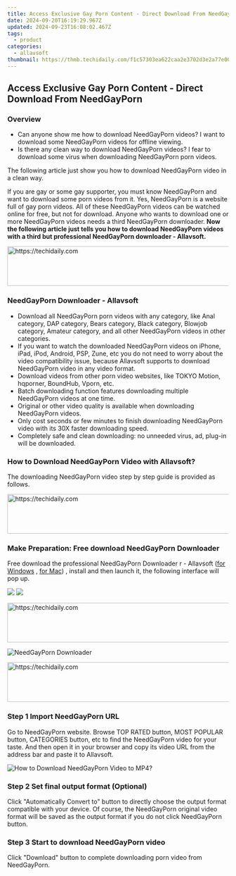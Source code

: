 ```yaml
---
title: Access Exclusive Gay Porn Content - Direct Download From NeedGayPorn
date: 2024-09-20T16:19:29.967Z
updated: 2024-09-23T16:08:02.467Z
tags:
  - product
categories:
  - allavsoft
thumbnail: https://thmb.techidaily.com/f1c57303ea622caa2e3702d3e2a77e00493f995e737fa90087cc4940fcb0139c.jpg
---
```


## Access Exclusive Gay Porn Content - Direct Download From NeedGayPorn

### Overview

* Can anyone show me how to download NeedGayPorn videos? I want to download some NeedGayPorn videos for offline viewing.
* Is there any clean way to download NeedGayPorn videos? I fear to download some virus when downloading NeedGayPorn porn videos.

The following article just show you how to download NeedGayPorn video in a clean way.

If you are gay or some gay supporter, you must know NeedGayPorn and want to download some porn videos from it. Yes, NeedGayPorn is a website full of gay porn videos. All of these NeedGayPorn videos can be watched online for free, but not for download. Anyone who wants to download one or more NeedGayPorn videos needs a third NeedGayPorn downloader. **Now the following article just tells you how to download NeedGayPorn videos with a third but professional NeedGayPorn downloader - Allavsoft.**

<!-- affiliate ads begin -->
<a href="https://aligracehair.sjv.io/c/5597632/1902278/19272" target="_top" id="1902278">
  <img src="//a.impactradius-go.com/display-ad/19272-1902278" border="0" alt="https://techidaily.com" width="728" height="90"/>
</a>
<img height="0" width="0" src="https://aligracehair.sjv.io/i/5597632/1902278/19272" style="position:absolute;visibility:hidden;" border="0" />
<!-- affiliate ads end -->

### NeedGayPorn Downloader - Allavsoft

* Download all NeedGayPorn porn videos with any category, like Anal category, DAP category, Bears category, Black category, Blowjob category, Amateur category, and all other NeedGayPorn videos in other categories.
* If you want to watch the downloaded NeedGayPorn videos on iPhone, iPad, iPod, Android, PSP, Zune, etc you do not need to worry about the video compatibility issue, because Allavsoft supports to download NeedGayPorn video in any video format.
* Download videos from other porn video websites, like TOKYO Motion, hqporner, BoundHub, Vporn, etc.
* Batch downloading function features downloading multiple NeedGayPorn videos at one time.
* Original or other video quality is available when downloading NeedGayPorn videos.
* Only cost seconds or few minutes to finish downloading NeedGayPorn video with its 30X faster downloading speed.
* Completely safe and clean downloading: no unneeded virus, ad, plug-in will be downloaded.

### How to Download NeedGayPorn Video with Allavsoft?

The downloading NeedGayPorn video step by step guide is provided as follows.

<!-- affiliate ads begin -->
<a href="https://appsumo.8odi.net/c/5597632/2043603/7443" target="_top" id="2043603">
  <img src="//a.impactradius-go.com/display-ad/7443-2043603" border="0" alt="https://techidaily.com" width="728" height="90"/>
</a>
<img height="0" width="0" src="https://appsumo.8odi.net/i/5597632/2043603/7443" style="position:absolute;visibility:hidden;" border="0" />
<!-- affiliate ads end -->

### Make Preparation: Free download NeedGayPorn Downloader

Free download the professional NeedGayPorn Downloader r - Allavsoft ([for Windows](https://tools.techidaily.com/allavsoft/products/) , [for Mac](https://tools.techidaily.com/allavsoft/products/)) , install and then launch it, the following interface will pop up.

[![](https://www.allavsoft.com/how-to/../images/how-to/free-download-win.jpg)](https://tools.techidaily.com/allavsoft/products/) [![](https://www.allavsoft.com/how-to/../images/how-to/free-download-mac.jpg)](https://tools.techidaily.com/allavsoft/products/)

<!-- affiliate ads begin -->
<a href="https://appsumo.8odi.net/c/5597632/2137378/7443" target="_top" id="2137378">
  <img src="//a.impactradius-go.com/display-ad/7443-2137378" border="0" alt="https://techidaily.com" width="600" height="90"/>
</a>
<img height="0" width="0" src="https://appsumo.8odi.net/i/5597632/2137378/7443" style="position:absolute;visibility:hidden;" border="0" />
<!-- affiliate ads end -->

![NeedGayPorn Downloader](https://www.allavsoft.com/how-to/../images/allavsoft/screen-shot-600.jpg)

<!-- affiliate ads begin -->
<a href="https://appsumo.8odi.net/c/5597632/2105867/7443" target="_top" id="2105867">
  <img src="//a.impactradius-go.com/display-ad/7443-2105867" border="0" alt="https://techidaily.com" width="728" height="90"/>
</a>
<img height="0" width="0" src="https://appsumo.8odi.net/i/5597632/2105867/7443" style="position:absolute;visibility:hidden;" border="0" />
<!-- affiliate ads end -->

### Step 1 Import NeedGayPorn URL

Go to NeedGayPorn website. Browse TOP RATED button, MOST POPULAR button, CATEGORIES button, etc to find the NeedGayPorn video for your taste. And then open it in your browser and copy its video URL from the address bar and paste it to Allavsoft.

![How to Download NeedGayPorn Video to MP4?](https://www.allavsoft.com/how-to/../images/how-to/download-rtmp-video/download-rtmp-video.jpg)

### Step 2 Set final output format (Optional)

Click "Automatically Convert to" button to directly choose the output format compatible with your device. Of course, the NeedGayPorn original video format will be saved as the output format if you do not click NeedGayPorn button.

### Step 3 Start to download NeedGayPorn video

Click "Download" button to complete downloading porn video from NeedGayPorn.

<ins class="adsbygoogle"
     style="display:block"
     data-ad-format="autorelaxed"
     data-ad-client="ca-pub-7571918770474297"
     data-ad-slot="1223367746"></ins>

<ins class="adsbygoogle"
     style="display:block"
     data-ad-client="ca-pub-7571918770474297"
     data-ad-slot="8358498916"
     data-ad-format="auto"
     data-full-width-responsive="true"></ins>



